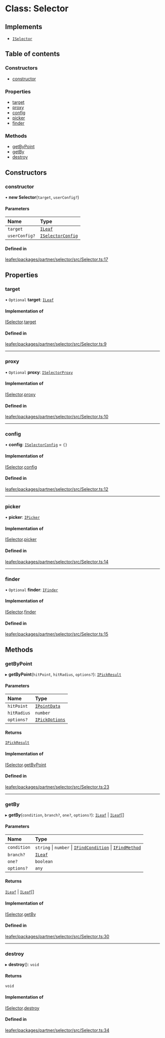 # Class: Selector

## Implements

- [`ISelector`](../interfaces/ISelector.md)

## Table of contents

### Constructors

- [constructor](Selector.md#constructor)

### Properties

- [target](Selector.md#target)
- [proxy](Selector.md#proxy)
- [config](Selector.md#config)
- [picker](Selector.md#picker)
- [finder](Selector.md#finder)

### Methods

- [getByPoint](Selector.md#getbypoint)
- [getBy](Selector.md#getby)
- [destroy](Selector.md#destroy)

## Constructors

### constructor

• **new Selector**(`target`, `userConfig?`)

#### Parameters

| Name | Type |
| :------ | :------ |
| `target` | [`ILeaf`](../interfaces/ILeaf.md) |
| `userConfig?` | [`ISelectorConfig`](../interfaces/ISelectorConfig.md) |

#### Defined in

[leafer/packages/partner/selector/src/Selector.ts:17](https://github.com/leaferjs/leafer/blob/27a24ec/packages/partner/selector/src/Selector.ts#L17)

## Properties

### target

• `Optional` **target**: [`ILeaf`](../interfaces/ILeaf.md)

#### Implementation of

[ISelector](../interfaces/ISelector.md).[target](../interfaces/ISelector.md#target)

#### Defined in

[leafer/packages/partner/selector/src/Selector.ts:9](https://github.com/leaferjs/leafer/blob/27a24ec/packages/partner/selector/src/Selector.ts#L9)

___

### proxy

• `Optional` **proxy**: [`ISelectorProxy`](../interfaces/ISelectorProxy.md)

#### Implementation of

[ISelector](../interfaces/ISelector.md).[proxy](../interfaces/ISelector.md#proxy)

#### Defined in

[leafer/packages/partner/selector/src/Selector.ts:10](https://github.com/leaferjs/leafer/blob/27a24ec/packages/partner/selector/src/Selector.ts#L10)

___

### config

• **config**: [`ISelectorConfig`](../interfaces/ISelectorConfig.md) = `{}`

#### Implementation of

[ISelector](../interfaces/ISelector.md).[config](../interfaces/ISelector.md#config)

#### Defined in

[leafer/packages/partner/selector/src/Selector.ts:12](https://github.com/leaferjs/leafer/blob/27a24ec/packages/partner/selector/src/Selector.ts#L12)

___

### picker

• **picker**: [`IPicker`](../interfaces/IPicker.md)

#### Implementation of

[ISelector](../interfaces/ISelector.md).[picker](../interfaces/ISelector.md#picker)

#### Defined in

[leafer/packages/partner/selector/src/Selector.ts:14](https://github.com/leaferjs/leafer/blob/27a24ec/packages/partner/selector/src/Selector.ts#L14)

___

### finder

• `Optional` **finder**: [`IFinder`](../interfaces/IFinder.md)

#### Implementation of

[ISelector](../interfaces/ISelector.md).[finder](../interfaces/ISelector.md#finder)

#### Defined in

[leafer/packages/partner/selector/src/Selector.ts:15](https://github.com/leaferjs/leafer/blob/27a24ec/packages/partner/selector/src/Selector.ts#L15)

## Methods

### getByPoint

▸ **getByPoint**(`hitPoint`, `hitRadius`, `options?`): [`IPickResult`](../interfaces/IPickResult.md)

#### Parameters

| Name | Type |
| :------ | :------ |
| `hitPoint` | [`IPointData`](../interfaces/IPointData.md) |
| `hitRadius` | `number` |
| `options?` | [`IPickOptions`](../interfaces/IPickOptions.md) |

#### Returns

[`IPickResult`](../interfaces/IPickResult.md)

#### Implementation of

[ISelector](../interfaces/ISelector.md).[getByPoint](../interfaces/ISelector.md#getbypoint)

#### Defined in

[leafer/packages/partner/selector/src/Selector.ts:23](https://github.com/leaferjs/leafer/blob/27a24ec/packages/partner/selector/src/Selector.ts#L23)

___

### getBy

▸ **getBy**(`condition`, `branch?`, `one?`, `options?`): [`ILeaf`](../interfaces/ILeaf.md) \| [`ILeaf`](../interfaces/ILeaf.md)[]

#### Parameters

| Name | Type |
| :------ | :------ |
| `condition` | `string` \| `number` \| [`IFindCondition`](../interfaces/IFindCondition.md) \| [`IFindMethod`](../interfaces/IFindMethod.md) |
| `branch?` | [`ILeaf`](../interfaces/ILeaf.md) |
| `one?` | `boolean` |
| `options?` | `any` |

#### Returns

[`ILeaf`](../interfaces/ILeaf.md) \| [`ILeaf`](../interfaces/ILeaf.md)[]

#### Implementation of

[ISelector](../interfaces/ISelector.md).[getBy](../interfaces/ISelector.md#getby)

#### Defined in

[leafer/packages/partner/selector/src/Selector.ts:30](https://github.com/leaferjs/leafer/blob/27a24ec/packages/partner/selector/src/Selector.ts#L30)

___

### destroy

▸ **destroy**(): `void`

#### Returns

`void`

#### Implementation of

[ISelector](../interfaces/ISelector.md).[destroy](../interfaces/ISelector.md#destroy)

#### Defined in

[leafer/packages/partner/selector/src/Selector.ts:34](https://github.com/leaferjs/leafer/blob/27a24ec/packages/partner/selector/src/Selector.ts#L34)
